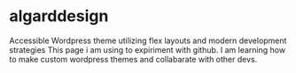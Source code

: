 # algarddesign
Accessible Wordpress theme utilizing flex layouts and modern development strategies 
This page i am using to expiriment with github. I am learning how to make custom wordpress themes and collabarate with other devs.
